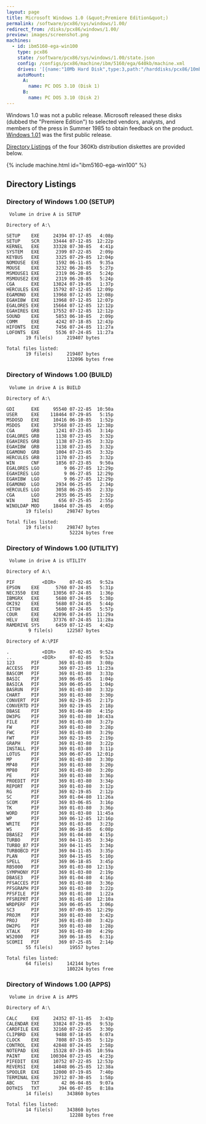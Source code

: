 ```yaml
---
layout: page
title: Microsoft Windows 1.0 (&quot;Premiere Edition&quot;)
permalink: /software/pcx86/sys/windows/1.00/
redirect_from: /disks/pcx86/windows/1.00/
preview: images/screenshot.png
machines:
  - id: ibm5160-ega-win100
    type: pcx86
    state: /software/pcx86/sys/windows/1.00/state.json
    config: /configs/pcx86/machine/ibm/5160/ega/640kb/machine.xml
    drives: '[{name:"10Mb Hard Disk",type:3,path:"/harddisks/pcx86/10mb/PCDOS310-WIN100-EGA.json"}]'
    autoMount:
      A:
        name: PC DOS 3.10 (Disk 1)
      B:
        name: PC DOS 3.10 (Disk 2)
---
```


Windows 1.0 was not a public release.  Microsoft released these disks (dubbed the "Premiere Edition") to selected
vendors, analysts, and members of the press in Summer 1985 to obtain feedback on the product.  [Windows 1.01](../1.01/)
was the first public release.

[Directory Listings](#directory-listings) of the four 360Kb distribution diskettes are provided below.

{% include machine.html id="ibm5160-ega-win100" %}

Directory Listings
------------------

### Directory of Windows 1.00 (SETUP)

	 Volume in drive A is SETUP      
	
	Directory of A:\
	
	SETUP    EXE     24394 07-17-85   4:08p
	SETUP    SCR     33444 07-12-85  12:22p
	KERNEL   EXE     33328 07-30-85   4:41p
	SYSTEM   EXE      2399 07-22-85   2:09p
	KEYBUS   EXE      3325 07-29-85  12:04p
	NOMOUSE  EXE      1592 06-11-85   9:35a
	MOUSE    EXE      3232 06-20-85   5:27p
	MSMOUSE1 EXE      2319 06-20-85   5:24p
	MSMOUSE2 EXE      2319 06-20-85   5:24p
	CGA      EXE     13024 07-19-85   1:37p
	HERCULES EXE     15792 07-12-85  12:09p
	EGAMONO  EXE     13968 07-12-85  12:08p
	EGAHIBW  EXE     13968 07-12-85  12:07p
	EGALORES EXE     15664 07-12-85  12:12p
	EGAHIRES EXE     17552 07-12-85  12:12p
	SOUND    EXE      5853 06-10-85   2:09p
	COMM     EXE      4242 07-18-85  12:43p
	HIFONTS  EXE      7456 07-24-85  11:27a
	LOFONTS  EXE      5536 07-24-85  11:27a
	       19 file(s)     219407 bytes
	
	Total files listed:
	       19 file(s)     219407 bytes
	                      132096 bytes free

### Directory of Windows 1.00 (BUILD)

	 Volume in drive A is BUILD      
	
	Directory of A:\
	
	GDI      EXE     95540 07-22-85  10:50a
	USER     EXE    118464 07-29-85   5:15p
	MSDOSD   EXE     10416 06-10-85   1:52p
	MSDOS    EXE     37568 07-23-85  12:38p
	CGA      GRB      1241 07-23-85   3:14p
	EGALORES GRB      1138 07-23-85   3:32p
	EGAHIRES GRB      1138 07-23-85   3:32p
	EGAHIBW  GRB      1138 07-23-85   3:32p
	EGAMONO  GRB      1004 07-23-85   3:32p
	HERCULES GRB      1170 07-23-85   3:32p
	WIN      CNF      1856 07-23-85   9:50a
	EGALORES LGO         9 06-27-85  12:29p
	EGAHIRES LGO         9 06-27-85  12:29p
	EGAHIBW  LGO         9 06-27-85  12:29p
	EGAMONO  LGO      2934 06-25-85   2:34p
	HERCULES LGO      3058 06-25-85   2:33p
	CGA      LGO      2935 06-25-85   2:32p
	WIN      INI       656 07-25-85   2:55p
	WINOLDAP MOD     18464 07-26-85   4:05p
	       19 file(s)     298747 bytes
	
	Total files listed:
	       19 file(s)     298747 bytes
	                       52224 bytes free

### Directory of Windows 1.00 (UTILITY)

	 Volume in drive A is UTILITY    
	
	Directory of A:\
	
	PIF          <DIR>     07-02-85   9:52a
	EPSON    EXE      5760 07-24-85   5:31p
	NEC3550  EXE     13056 07-24-85   1:36p
	IBMGRX   EXE      5680 07-24-85   5:38p
	OKI92    EXE      5680 07-24-85   5:44p
	CITOH    EXE      5680 07-24-85   5:57p
	COUR     EXE     42896 07-24-85  11:29a
	HELV     EXE     37376 07-24-85  11:28a
	RAMDRIVE SYS      6459 07-12-85   4:42p
	        9 file(s)     122587 bytes
	
	Directory of A:\PIF
	
	.            <DIR>     07-02-85   9:52a
	..           <DIR>     07-02-85   9:52a
	123      PIF       369 01-03-80   3:08p
	ACCESS   PIF       369 07-23-85  11:23a
	BASCOM   PIF       369 01-03-80   3:33p
	BASIC    PIF       369 06-05-85   1:04p
	BASICA   PIF       369 06-05-85   1:04p
	BASRUN   PIF       369 01-03-80   3:32p
	CHART    PIF       369 01-03-80   3:30p
	CONVERT  PIF       369 02-19-85   2:17p
	CONVERTD PIF       369 02-19-85   2:18p
	DBASE    PIF       369 01-04-80   4:15p
	DW3PG    PIF       369 01-03-80  10:43a
	FILE     PIF       369 01-03-80   3:27p
	FW       PIF       369 01-03-80   3:28p
	FWC      PIF       369 01-03-80   3:29p
	FWT      PIF       369 02-19-85   2:19p
	GRAPH    PIF       369 01-03-80   3:22p
	INSTALL  PIF       369 01-03-80   3:11p
	LOTUS    PIF       369 06-07-85  12:01p
	MP       PIF       369 01-03-80   3:30p
	MP40     PIF       369 01-03-80   3:20p
	MP80     PIF       369 01-03-80   3:20p
	PE       PIF       369 01-03-80   3:36p
	PROEDIT  PIF       369 01-03-80   3:34p
	REPORT   PIF       369 01-03-80   3:12p
	RG       PIF       369 02-19-85   2:12p
	SC       PIF       369 01-04-80  11:26a
	SCOM     PIF       369 03-06-85   3:16p
	TK       PIF       369 01-03-80   3:36p
	WORD     PIF       369 01-03-80  11:45a
	WP       PIF       369 06-12-85  12:16p
	WRITE    PIF       369 01-03-80   3:23p
	WS       PIF       369 06-18-85   6:08p
	DBASE2   PIF       369 01-04-80   4:15p
	TURBO    PIF       369 04-11-85   3:34p
	TURBO_87 PIF       369 04-11-85   3:34p
	TURBOBCD PIF       369 04-11-85   3:35p
	PLAN     PIF       369 04-15-85   5:10p
	SPELL    PIF       369 06-18-85   3:45p
	RB5000   PIF       369 01-03-80  12:13p
	SYMPHONY PIF       369 01-03-80   2:19p
	DBASE3   PIF       369 01-04-80   4:16p
	PFSACCES PIF       369 01-03-80   3:36p
	PFSGRAPH PIF       369 01-03-80   3:22p
	PFSFILE  PIF       369 01-01-80   1:22a
	PFSREPRT PIF       369 01-01-80  12:10a
	WRDPERF  PIF       369 06-05-85   3:06p
	SC3      PIF       369 07-09-85  12:29p
	PROJM    PIF       369 01-03-80   3:42p
	PROJ     PIF       369 01-03-80   3:42p
	DW2PG    PIF       369 01-03-80   1:28p
	XTALK    PIF       369 01-03-80   4:29p
	WS2000   PIF       369 06-18-85   6:31p
	SCOMII   PIF       369 07-25-85   2:14p
	       55 file(s)      19557 bytes
	
	Total files listed:
	       64 file(s)     142144 bytes
	                      180224 bytes free

### Directory of Windows 1.00 (APPS)

	 Volume in drive A is APPS       
	
	Directory of A:\
	
	CALC     EXE     24352 07-11-85   3:43p
	CALENDAR EXE     33824 07-29-85   9:53p
	CARDFILE EXE     32160 07-22-85   3:30p
	CLIPBRD  EXE      9488 07-18-85   6:07a
	CLOCK    EXE      7808 07-15-85   5:12p
	CONTROL  EXE     42848 07-24-85   2:58p
	NOTEPAD  EXE     15328 07-19-85  10:59a
	PAINT    EXE    100304 07-23-85   4:23p
	PIFEDIT  EXE     10752 07-22-85  12:53p
	REVERSI  EXE     14848 06-25-85  12:38a
	SPOOLER  EXE     12000 07-19-85   7:40p
	TERMINAL EXE     39712 07-30-85   1:58p
	ABC      TXT        42 06-04-85   9:07a
	DOTHIS   TXT       394 06-07-85   8:18a
	       14 file(s)     343860 bytes
	
	Total files listed:
	       14 file(s)     343860 bytes
	                       12288 bytes free
